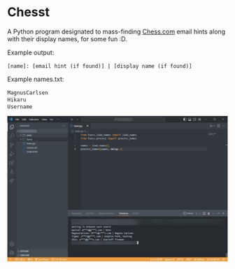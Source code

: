 # Chesst

A Python program designated to mass-finding [Chess.com](https://chess.com/) email hints along with their display names, for some fun :D.

Example output:
```
[name]: [email hint (if found)] | [display name (if found)]
```
Example names.txt:
```
MagnusCarlsen
Hikaru
Username
```

![Example](https://raw.githubusercontent.com/cantwont/chesst/main/example.png)
